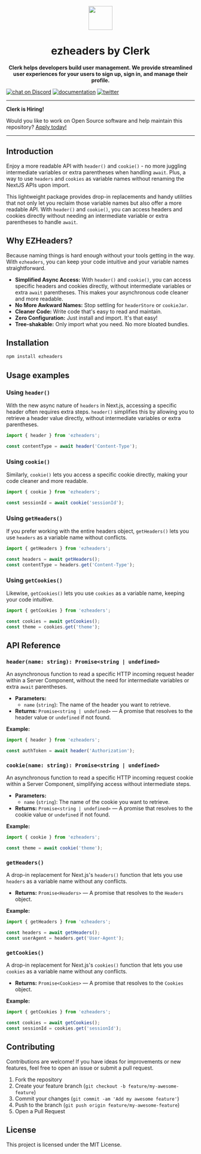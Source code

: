 <p align="center">
  <a href="https://clerk.com?utm_source=github&utm_medium=clerk_javascript" target="_blank" rel="noopener noreferrer">
    <picture>
      <source media="(prefers-color-scheme: dark)" srcset="https://images.clerk.com/static/logo-dark-mode-400x400.png">
      <img src="https://images.clerk.com/static/logo-light-mode-400x400.png" height="64">
    </picture>
  </a>
  <br />
</p>
<h1 align="center">
  ezheaders by Clerk
</h1>
<p align="center">
  <strong>
    Clerk helps developers build user management. We provide streamlined user experiences for your users to sign up, sign in, and manage their profile.
  </strong>
</p>

[![chat on Discord](https://img.shields.io/discord/856971667393609759.svg?logo=discord)](https://clerk.com/discord)
[![documentation](https://img.shields.io/badge/documentation-clerk-green.svg)](https://clerk.com/docs)
[![twitter](https://img.shields.io/twitter/follow/ClerkDev?style=social)](https://twitter.com/intent/follow?screen_name=ClerkDev)

---

**Clerk is Hiring!**

Would you like to work on Open Source software and help maintain this repository? [Apply today!](https://jobs.ashbyhq.com/clerk)

---

## Introduction
Enjoy a more readable API with `header()` and `cookie()` - no more juggling intermediate variables or extra parentheses when handling `await`.
Plus, a way to use `headers` and `cookies` as variable names without renaming the NextJS APIs upon import.

This lightweight package provides drop-in replacements and handy utilities that not only let you reclaim those variable names but also offer a more readable API. With `header()` and `cookie()`, you can access headers and cookies directly without needing an intermediate variable or extra parentheses to handle `await`.

## Why EZHeaders?

Because naming things is hard enough without your tools getting in the way. With `ezheaders`, you can keep your code intuitive and your variable names straightforward.

- **Simplified Async Access:** With `header()` and `cookie()`, you can access specific headers and cookies directly, without intermediate variables or extra `await` parentheses. This makes your asynchronous code cleaner and more readable.
- **No More Awkward Names:** Stop settling for `headerStore` or `cookieJar`.
- **Cleaner Code:** Write code that's easy to read and maintain.
- **Zero Configuration:** Just install and import. It's that easy!
- **Tree-shakable:** Only import what you need. No more bloated bundles.

## Installation

```bash
npm install ezheaders
```

## Usage examples

### Using `header()`

With the new async nature of `headers` in Next.js, accessing a specific header often requires extra steps. `header()` simplifies this by allowing you to retrieve a header value directly, without intermediate variables or extra parentheses.

```jsx
import { header } from 'ezheaders';

const contentType = await header('Content-Type');
```

### Using `cookie()`

Similarly, `cookie()` lets you access a specific cookie directly, making your code cleaner and more readable.

```jsx
import { cookie } from 'ezheaders';

const sessionId = await cookie('sessionId');
```

### Using `getHeaders()`

If you prefer working with the entire headers object, `getHeaders()` lets you use `headers` as a variable name without conflicts.

```jsx
import { getHeaders } from 'ezheaders';

const headers = await getHeaders();
const contentType = headers.get('Content-Type');
```

### Using `getCookies()`

Likewise, `getCookies()` lets you use `cookies` as a variable name, keeping your code intuitive.

```jsx
import { getCookies } from 'ezheaders';

const cookies = await getCookies();
const theme = cookies.get('theme');
```

## API Reference

### `header(name: string): Promise<string | undefined>`

An asynchronous function to read a specific HTTP incoming request header within a Server Component, without the need for intermediate variables or extra `await` parentheses.

- **Parameters:**
    - `name` (`string`): The name of the header you want to retrieve.
- **Returns:** `Promise<string | undefined>` — A promise that resolves to the header value or `undefined` if not found.

**Example:**

```jsx
import { header } from 'ezheaders';

const authToken = await header('Authorization');
```

### `cookie(name: string): Promise<string | undefined>`

An asynchronous function to read a specific HTTP incoming request cookie within a Server Component, simplifying access without intermediate steps.

- **Parameters:**
    - `name` (`string`): The name of the cookie you want to retrieve.
- **Returns:** `Promise<string | undefined>` — A promise that resolves to the cookie value or `undefined` if not found.

**Example:**

```jsx
import { cookie } from 'ezheaders';

const theme = await cookie('theme');
```

### `getHeaders()`

A drop-in replacement for Next.js's `headers()` function that lets you use `headers` as a variable name without any conflicts.

- **Returns:** `Promise<Headers>` — A promise that resolves to the `Headers` object.

**Example:**

```jsx
import { getHeaders } from 'ezheaders';

const headers = await getHeaders();
const userAgent = headers.get('User-Agent');
```

### `getCookies()`

A drop-in replacement for Next.js's `cookies()` function that lets you use `cookies` as a variable name without any conflicts.

- **Returns:** `Promise<Cookies>` — A promise that resolves to the `Cookies` object.

**Example:**

```jsx
import { getCookies } from 'ezheaders';

const cookies = await getCookies();
const sessionId = cookies.get('sessionId');
```

## Contributing

Contributions are welcome! If you have ideas for improvements or new features, feel free to open an issue or submit a pull request.

1. Fork the repository
2. Create your feature branch (`git checkout -b feature/my-awesome-feature`)
3. Commit your changes (`git commit -am 'Add my awesome feature'`)
4. Push to the branch (`git push origin feature/my-awesome-feature`)
5. Open a Pull Request

## License

This project is licensed under the MIT License.
